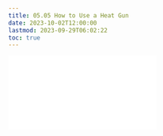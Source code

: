 ```yaml
---
title: 05.05 How to Use a Heat Gun
date: 2023-10-02T12:00:00
lastmod: 2023-09-29T06:02:22
toc: true
---
```


![Link to included file contents](../../../../tools/how-to-use-a-heat-gun.md)
